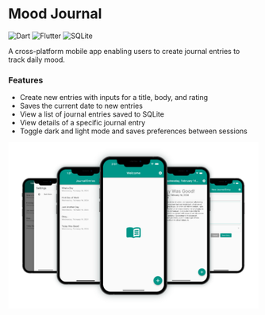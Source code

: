# Mood Journal
![Dart](https://img.shields.io/badge/dart-%230175C2.svg?style=for-the-badge&logo=dart&logoColor=white) ![Flutter](https://img.shields.io/badge/Flutter-%2302569B.svg?style=for-the-badge&logo=Flutter&logoColor=white) ![SQLite](https://img.shields.io/badge/sqlite-%2307405e.svg?style=for-the-badge&logo=sqlite&logoColor=white)


A cross-platform mobile app enabling users to create journal entries to track daily mood.



### Features
- Create new entries with inputs for a title, body, and rating
- Saves the current date to new entries
- View a list of journal entries saved to SQLite
- View details of a specific journal entry
- Toggle dark and light mode and saves preferences between sessions



![mood-journal preview](mood-journal-preview.png)
